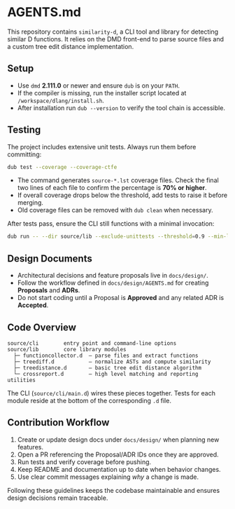 # AGENTS.md

This repository contains `similarity-d`, a CLI tool and library for detecting similar D functions. It relies on the DMD front-end to parse source files and a custom tree edit distance implementation.

## Setup

- Use `dmd` **2.111.0** or newer and ensure `dub` is on your `PATH`.
- If the compiler is missing, run the installer script located at `/workspace/dlang/install.sh`.
- After installation run `dub --version` to verify the tool chain is accessible.

## Testing

The project includes extensive unit tests. Always run them before committing:

```bash
dub test --coverage --coverage-ctfe
```

- The command generates `source-*.lst` coverage files. Check the final two lines of each file to confirm the percentage is **70% or higher**.
- If overall coverage drops below the threshold, add tests to raise it before merging.
- Old coverage files can be removed with `dub clean` when necessary.

After tests pass, ensure the CLI still functions with a minimal invocation:

```bash
dub run -- --dir source/lib --exclude-unittests --threshold=0.9 --min-lines=3
```

## Design Documents

- Architectural decisions and feature proposals live in `docs/design/`.
- Follow the workflow defined in `docs/design/AGENTS.md` for creating **Proposals** and **ADRs**.
- Do not start coding until a Proposal is **Approved** and any related ADR is **Accepted**.

## Code Overview

```
source/cli        entry point and command-line options
source/lib        core library modules
  ├─ functioncollector.d  – parse files and extract functions
  ├─ treediff.d           – normalize ASTs and compute similarity
  ├─ treedistance.d       – basic tree edit distance algorithm
  └─ crossreport.d        – high level matching and reporting utilities
```

The CLI (`source/cli/main.d`) wires these pieces together. Tests for each module reside at the bottom of the corresponding `.d` file.

## Contribution Workflow

1. Create or update design docs under `docs/design/` when planning new features.
2. Open a PR referencing the Proposal/ADR IDs once they are approved.
3. Run tests and verify coverage before pushing.
4. Keep README and documentation up to date when behavior changes.
5. Use clear commit messages explaining *why* a change is made.

Following these guidelines keeps the codebase maintainable and ensures design decisions remain traceable.
